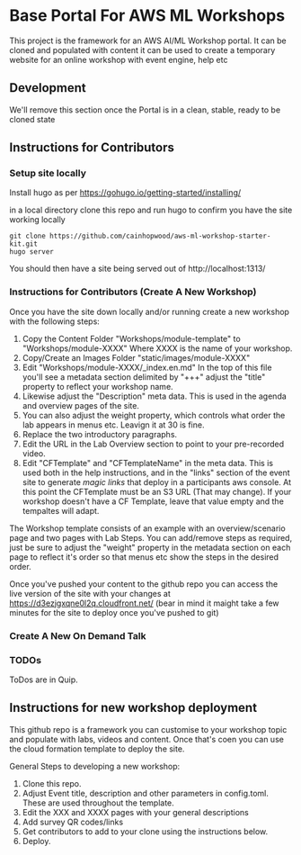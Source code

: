 # Base Portal For AWS ML Workshops

This project is the framework for an AWS AI/ML Workshop portal. It can be cloned and populated with content it can be used to create a temporary website for an online workshop with event engine, help etc

## Development

We'll remove this section once the Portal is in a clean, stable, ready to be cloned state

## Instructions for Contributors

### Setup site locally
Install hugo as per https://gohugo.io/getting-started/installing/

in a local directory clone this repo and run hugo to confirm you have the site working locally
```
git clone https://github.com/cainhopwood/aws-ml-workshop-starter-kit.git
hugo server
```

You should then have a site being served out of http://localhost:1313/

### Instructions for Contributors (Create A New Workshop)

Once you have the site down locally and/or running create a new workshop with the following steps:

1. Copy the Content Folder "Workshops/module-template" to "Workshops/module-XXXX" Where XXXX is the name of your workshop.
1. Copy/Create an Images Folder "static/images/module-XXXX" 
1. Edit "Workshops/module-XXXX/_index.en.md" In the top of this file you'll see a metadata section delimited by "+++" adjust the "title" property to reflect your workshop name.
1. Likewise adjust the "Description" meta data. This is used in the agenda and overview pages of the site.
1. You can also adjust the weight property, which controls what order the lab appears in menus etc. Leavign it at 30 is fine. 
1. Replace the two introductory paragraphs.
1. Edit the URL in the Lab Overview section to point to your pre-recorded video.
1. Edit "CFTemplate" and "CFTemplateName" in the meta data. This is used both in the help instructions, and in the "links" section of the event site to generate *magic links* that deploy in a participants aws console. At this point the CFTemplate must be an S3 URL (That may change). If your workshop doesn't have a CF Template, leave that value empty and the tempaltes will adapt.

The Workshop template consists of an example with an overview/scenario page and two pages with Lab Steps. You can add/remove steps as required, just be sure to adjust the "weight" property in the metadata section on each page to reflect it's order so that menus etc show the steps in the desired order.

Once you've pushed your content to the github repo you can access the live version of the site with your changes at https://d3ezjgxqne0l2q.cloudfront.net/ (bear in mind it maight take a few minutes for the site to deploy once you've pushed to git)


### Create A New On Demand Talk


### TODOs

ToDos are in Quip. 

## Instructions for new workshop deployment

This github repo is a framework you can customise to your workshop topic and populate with labs, videos and content. Once that's coen you can use the cloud formation template to deploy the site.

General Steps to developing a new workshop:

1. Clone this repo.
1. Adjust Event title, description and other parameters in config.toml. These are used throughout the template.
1. Edit the XXX and XXXX pages with your general descriptions
1. Add survey QR codes/links
1. Get contributors to add to your clone using the instructions below.
1. Deploy.

